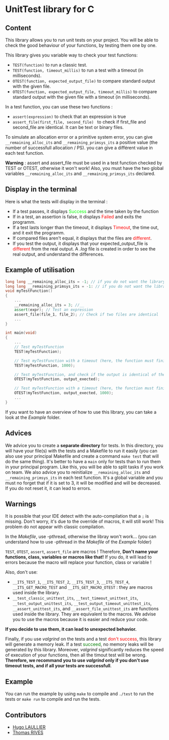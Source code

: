 # UnitTest library for C

## Content
This library allows you to run unit tests on your project. You will be able to check the good behaviour of your functions, by testing them one by one.

This library gives you variable way to check your test functions:
- `TEST(function)` to run a classic test.
- `TEST(function, timeout_millis)` to run a test with a timeout (in milliseconds).
- `OTEST(function, expected_output_file)` to compare standard output with the given file.
- `OTEST(function, expected_output_file, timeout_millis)` to compare standard output with the given file with a timeout (in milliseconds).

In a test function, you can use these two functions :
- `assert(expression)` to check that an expression is true
- `assert_file(first_file, second_file) ` to check if first_file and second_file are identical. It can be text or binary files.

To simulate an allocation error or a primitive system error, you can give `__remaining_alloc_its` and `__remaining_primsys_its` a positive value (the number of successfull allocation / PS). you can give a différent value in each test function.

**Warning** : assert and assert_file must be used in a test function checked by TEST or OTEST, otherwise it won't work! Also, you must have the two global variables `__remaining_alloc_its` and `__remaining_primsys_its` declared.

## Display in the terminal
Here is what the tests will display in the terminal :
- If a test passes, it displays <span style="color: rgb(0,255,0)">Success</span> and the time taken by the function
- If in a test, an assertion is false, it displays <span style="color: rgb(255,0 ,0)">Failed</span> and exits the programm.
- If a test lasts longer than the timeout, it displays <span style="color: rgb(255,0 ,0)">Timeout</span>, the time out, and it exit the programm.
- If compared files aren't equal, it displays that the files are <span style="color: rgb(255,0 ,0)">different</span>.
- If you test the output, it displays that your expected_output_file is <span style="color: rgb(255,0 ,0)">different</span> from the real output. A *.log* file is created in order to see the real output, and understand the differences.


## Example of utilisation

```cpp
long long __remaining_alloc_its = -1; // if you do not want the library to make your allocation fail
long long __remaining_primsys_its = -1: // if you do not want the library to make your primitive system fail
void myTestFunction()
{
    ...
	__remaining_alloc_its = 3; //__
    assert(expr); // Test an expression
    assert_file(file_1, file_2); // Check if two files are identical
    ...
}

int main(void)
{
    ...
    // Test myTestFunction
    TEST(myTestFunction);

    // Test myTestFunction with a timeout (here, the function must finish in 1 second maximum)
    TEST(myTestFunction, 1000);

    // Test myTestFunction, and check if the output is identical of the output_expected file
    OTEST(myTestFunction, output_exected);

    // Test myTestFunction with a timeout (here, the function must finish in 1 second maximum), and check if the output is identical of the output_expected file
    OTEST(myTestFunction, output_exected, 1000);
    ...
}
```
If you want to have an overview of how to use this library, you can take a look at the *Example* folder.

## Advices

We advice you to create a **separate directory** for tests. In this directory, you will have your file(s) with the tests and a Makefile to run it easily (you can also use your principal Makefile and create a command `make test` that will do the same thing). It's better to have a `main` only for tests than to run them in your principal program. Like this, you will be able to split tasks if you work on team.
We also advice you to reinitialize `__remaining_alloc_its` and `__remaining_primsys_its` in each test function. It's a global variable and you must no forget that if it is set to 3, it will be modified and will be decreased. If you do not reset it, it can lead to errors.

## Warnings

It is possible that your IDE detect with the auto-compilation that a `;` is missing. Don't worry, it's due to the override of macros, it will still work! This problem do not appear with classic compilation.

In the *Makefile*, use -pthread, otherwise the libray won't work... (you can understand how to use -pthread in the *Makefile* of the *Example* folder)

`TEST`, `OTEST`, `assert`, `assert_file` are macros ! Therefore, **Don't name your functions, class, variables or macros like that!** If you do, it will lead to errors because the macro will replace your function, class or variable !

Also, don't use:
- `__ITS_TEST_1`, `__ITS_TEST_2`, `__ITS_TEST_3`, `__ITS_TEST_4`, `__ITS_GET_MACRO_TEST` and `__ITS_GET_MACRO_OTEST` : they are macros used inside the library.
- `__test_classic_unittest_its`, `__test_timeout_unittest_its`, `__test_output_unittest_its`, `__test_output_timeout_unittest_its`, `__assert_unittest_its`, and `__assert_file_unittest_its` are functions used inside the library. They are equivalent to the macros. We advise you to use the macros because it is easier and reduce your code.

**If you decide to use them, it can lead to unexpected behavior.**

Finally, if you use *valgrind* on the tests and a test <span style="color: red">don't success</span>, this library will generate a memory leak. If a test <span style="color: green">succeed</span>, no memory leaks will be generated by this library. Moreover, *valgrind* significantly reduces the speed of execution of your functions, then all the timout test will be wrong. **Therefore, we recommand you to use *valgrind* only if you don't use timeout tests, and if all your tests are successfull**.

## Example
You can run the example by using `make` to compile and `./test` to run the tests or `make run` to compile and run the tests.

## Contributors
- [Hugo LAULLIER](https://github.com/HugoLaullier)
- [Thomas RIVES](https://github.com/ThomasRives)
